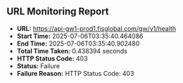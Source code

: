 ## URL Monitoring Report

- **URL:** https://api-gw1-prod1.fisglobal.com/gw/v1/health
- **Start Time:** 2025-07-06T03:35:40.464086
- **End Time:** 2025-07-06T03:35:40.902480
- **Total Time Taken:** 0.438394 seconds
- **HTTP Status Code:** 403
- **Status:** Failure
- **Failure Reason:** HTTP Status Code: 403
